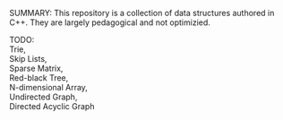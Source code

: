SUMMARY:
  This repository is a collection of data structures authored in C++. They are largely pedagogical and not optimizied.

TODO:  
  Trie,   
  Skip Lists,  
  Sparse Matrix,  
  Red-black Tree,  
  N-dimensional Array,  
  Undirected Graph,  
  Directed Acyclic Graph  

